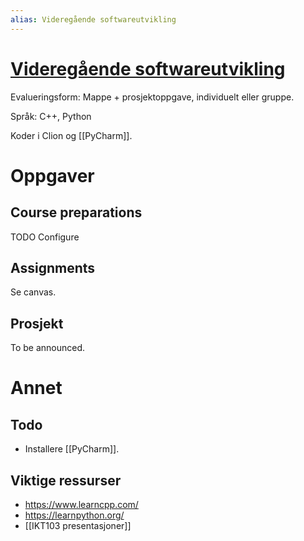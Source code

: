 ```yaml
---
alias: Videregående softwareutvikling
---
```

# [Videregående softwareutvikling](https://www.uia.no/studieplaner/topic/IKT103-G?year=2022) 

Evalueringsform: Mappe + prosjektoppgave, individuelt eller gruppe. 

Språk: C++, Python

Koder i Clion og [[PyCharm]].

# Oppgaver

## Course preparations
TODO Configure 

## Assignments
Se canvas.

## Prosjekt
To be announced.

# Annet

## Todo

- Installere [[PyCharm]].

## Viktige ressurser
- https://www.learncpp.com/
- https://learnpython.org/
- [[IKT103 presentasjoner]]